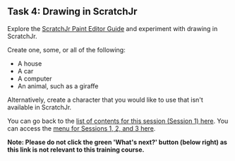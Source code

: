 ## Task 4: Drawing in ScratchJr
Explore the [ScratchJr Paint Editor Guide](https://www.scratchjr.org/pdfs/paint-editor-guide.pdf) and experiment with drawing in ScratchJr.

Create one, some, or all of the following:
+ A house
+ A car
+ A computer
+ An animal, such as a giraffe 

Alternatively, create a character that you would like to use that isn't available in ScratchJr.

You can go back to the [list of contents for this session (Session 1) here](https://projects.raspberrypi.org/en/projects/Year8-RelevanceTraining-Part3-GBICi4).
You can access the [menu for Sessions 1, 2, and 3 here](https://projects.raspberrypi.org/en/pathways/year8-relevancetraining-gbici4).

**Note: Please do not click the green 'What's next?' button (below right) as this link is not relevant to this training course.**
